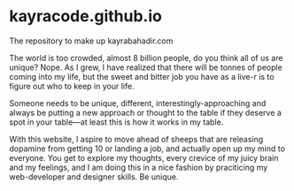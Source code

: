 # kayracode.github.io
The repository to make up kayrabahadir.com

The world is too crowded, almost 8 billion people, do you think all of us are unique? Nope. As I grew, I have realized that there will be tonnes of people coming into my life, but the sweet and bitter job you have as a live-r is to figure out who to keep in your life. 

Someone needs to be unique, different, interestingly-approaching and always be putting a new approach or thought to the table if they deserve a spot in your table—at least this is how it works in my table. 

With this website, I aspire to move ahead of sheeps that are releasing dopamine from getting 10 or landing a job, and actually open up my mind to everyone. You get to explore my thoughts, every crevice of my juicy brain and my feelings, and I am doing this in a nice fashion by praciticing my web-developer and designer skills. Be unique.  